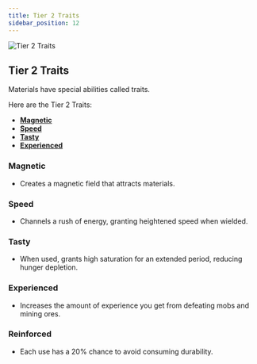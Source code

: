 ```yaml
---
title: Tier 2 Traits
sidebar_position: 12
---
```


![Tier 2 Traits](../../_assets/images/tinkers-tier_2_traits.png)

## Tier 2 Traits

Materials have special abilities called traits.

Here are the Tier 2 Traits: 
 - [**Magnetic**](#magnetic)
 - [**Speed**](#speed)
 - [**Tasty**](#tasty)
 - [**Experienced**](#experienced)

### Magnetic
- Creates a magnetic field that attracts materials.

### Speed
- Channels a rush of energy, granting heightened speed when wielded.

### Tasty
- When used, grants high saturation for an extended period, reducing hunger depletion.

### Experienced
- Increases the amount of experience you get from defeating mobs and mining ores.

### Reinforced
- Each use has a 20% chance to avoid consuming durability.
